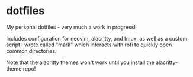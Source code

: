 # dotfiles
My personal dotfiles - very much a work in progress! 

Includes configuration for neovim, alacritty, and tmux,
as well as a custom script I wrote called "mark" which interacts with rofi
to quickly open common directories. 

Note that the alacritty themes won't work until you install the alacritty-theme repo!

